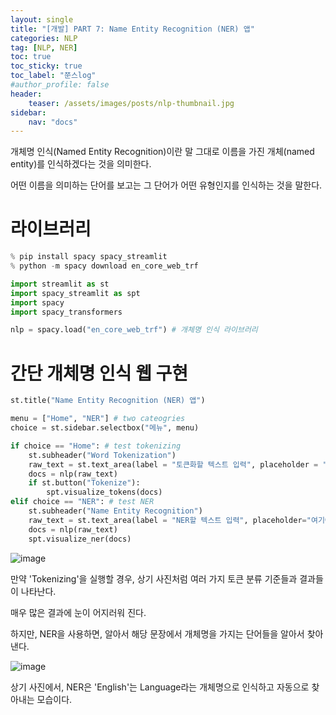 ```yaml
---
layout: single
title: "[개발] PART 7: Name Entity Recognition (NER) 앱"
categories: NLP
tag: [NLP, NER]
toc: true
toc_sticky: true
toc_label: "쭌스log"
#author_profile: false
header:
    teaser: /assets/images/posts/nlp-thumbnail.jpg
sidebar:
    nav: "docs"
---
```


개체명 인식(Named Entity Recognition)이란 말 그대로 이름을 가진 개체(named entity)를 인식하겠다는 것을 의미한다.

어떤 이름을 의미하는 단어를 보고는 그 단어가 어떤 유형인지를 인식하는 것을 말한다.

# 라이브러리

```python
% pip install spacy spacy_streamlit
% python -m spacy download en_core_web_trf
```

```python
import streamlit as st
import spacy_streamlit as spt
import spacy
import spacy_transformers
```

```python
nlp = spacy.load("en_core_web_trf") # 개체명 인식 라이브러리
```

# 간단 개체명 인식 웹 구현

```python
st.title("Name Entity Recognition (NER) 앱")

menu = ["Home", "NER"] # two cateogries
choice = st.sidebar.selectbox("메뉴", menu)
```

```python
if choice == "Home": # test tokenizing
    st.subheader("Word Tokenization")
    raw_text = st.text_area(label = "토큰화할 텍스트 입력", placeholder = "여기에 텍스트 입력")
    docs = nlp(raw_text)
    if st.button("Tokenize"):
        spt.visualize_tokens(docs)
elif choice == "NER": # test NER
    st.subheader("Name Entity Recognition")
    raw_text = st.text_area(label = "NER할 텍스트 입력", placeholder="여기에 텍스트 입력")
    docs = nlp(raw_text)
    spt.visualize_ner(docs)
```

![image](https://user-images.githubusercontent.com/39285147/185464427-67656bdf-dc48-48b0-a3ec-e1bddc479458.png)

만약 'Tokenizing'을 실행할 경우, 상기 사진처럼 여러 가지 토큰 분류 기준들과 결과들이 나타난다.

매우 많은 결과에 눈이 어지러워 진다.

하지만, NER을 사용하면, 알아서 해당 문장에서 개체명을 가지는 단어들을 알아서 찾아낸다.

![image](https://user-images.githubusercontent.com/39285147/185464490-78fccd68-d5df-403e-a09e-54e70e04018e.png)

상기 사진에서, NER은 'English'는 Language라는 개체명으로 인식하고 자동으로 찾아내는 모습이다.

